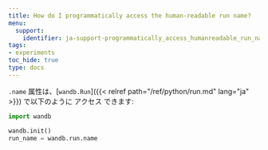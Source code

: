 ```yaml
---
title: How do I programmatically access the human-readable run name?
menu:
  support:
    identifier: ja-support-programmatically_access_humanreadable_run_name
tags:
- experiments
toc_hide: true
type: docs
---
```


`.name` 属性は、[`wandb.Run`]({{< relref path="/ref/python/run.md" lang="ja" >}}) で以下のように アクセス できます:

```python
import wandb

wandb.init()
run_name = wandb.run.name
```